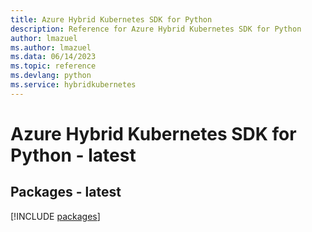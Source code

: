 ```yaml
---
title: Azure Hybrid Kubernetes SDK for Python
description: Reference for Azure Hybrid Kubernetes SDK for Python
author: lmazuel
ms.author: lmazuel
ms.data: 06/14/2023
ms.topic: reference
ms.devlang: python
ms.service: hybridkubernetes
---
```

# Azure Hybrid Kubernetes SDK for Python - latest
## Packages - latest
[!INCLUDE [packages](hybrid-kubernetes-index.md)]